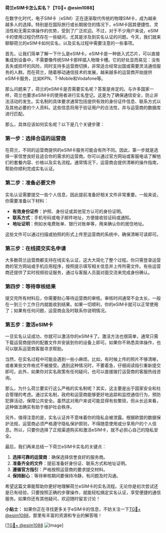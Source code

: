 **荷兰eSIM卡怎么实名？【TG💪+ @esim1088】**

在数字化时代，电子SIM卡（eSIM）正在逐渐取代传统的物理SIM卡，成为越来越多人的选择。特别是在国际旅行或长期居住的情况下，eSIM卡因其便捷性、灵活性和无需实体操作的优势，受到了广泛欢迎。不过，对于不少用户来说，eSIM卡的使用过程仍然存在一些疑问，尤其是涉及到实名认证的问题。今天，我们就来聊聊荷兰的eSIM卡如何实名，以及实名过程中需要注意的一些事项。

首先，让我们简单了解一下什么是eSIM卡。eSIM卡是一种嵌入式芯片，可以直接集成到设备中，不需要像传统SIM卡那样插入物理卡槽。它的好处显而易见：没有丢失或损坏的风险，同时支持多运营商切换，非常适合经常出国或需要灵活通信服务的人群。而在荷兰，随着移动通信技术的发展，越来越多的运营商开始提供eSIM卡服务，比如KPN、T-Mobile和Vodafone等。

那么问题来了，荷兰的eSIM卡是否需要实名呢？答案是肯定的。与许多国家一样，荷兰也要求eSIM卡的使用者进行实名登记。这是为了确保通信安全，防止非法活动的发生。实名制的具体要求通常包括提供有效的身份证件信息、联系方式以及其他必要的个人资料。这些信息将用于验证用户的合法性，并与运营商的数据库进行匹配。

那么，具体应该如何实名呢？以下是几个关键步骤：

### **第一步：选择合适的运营商**
在荷兰，不同的运营商提供的eSIM卡服务可能会有所不同。因此，第一步就是选择一家信誉良好且适合你的需求的运营商。你可以通过官方网站或客服电话了解他们的套餐内容、价格以及实名流程。通常情况下，运营商会提供清晰的操作指南，帮助你顺利完成实名认证。

### **第二步：准备必要文件**
实名认证需要提交一些个人信息，因此提前准备好相关文件非常重要。一般来说，你需要准备以下材料：
- **有效身份证件**：护照、身份证或其他官方认可的身份证明。
- **联系方式**：手机号码或电子邮件地址，方便接收验证码或通知。
- **地址证明**：例如水电费账单、银行对账单等，用来确认你的居住地址。

这些文件可以通过扫描或拍照的形式上传至运营商的系统中，确保清晰可读即可。

### **第三步：在线提交实名申请**
大多数荷兰运营商都支持在线实名认证，这大大简化了整个过程。你只需登录运营商的官方网站或手机应用程序，按照提示填写相关信息并上传所需文件。有些运营商还提供了实时视频验证服务，通过与客服人员面对面交流来完成身份确认。

### **第四步：等待审核结果**
提交完所有材料后，你需要耐心等待运营商的审核。审核时间通常不会太长，一般在一到三个工作日内就能收到结果。如果一切顺利，你的eSIM卡就可以正常使用了；如果有任何问题，运营商会及时联系你说明情况。

### **第五步：激活eSIM卡**
一旦实名认证成功，你就可以激活你的eSIM卡了。激活方法也很简单，通常只需下载运营商提供的配置文件并安装到你的设备上即可。如果你不熟悉具体操作，也可以联系运营商客服寻求帮助。

当然，在实名过程中可能会遇到一些小麻烦。比如，有时候上传的照片不够清晰，或者某些文件格式不被接受。遇到这种情况时，不要着急，仔细阅读指引重新提交即可。此外，如果你对实名政策有任何疑问，也可以直接拨打运营商的客服热线咨询。

那么，为什么荷兰要实行这么严格的实名制呢？其实，这主要是出于国家安全和社会管理的考虑。通过实名制，政府和运营商能够更好地追踪和监控通信行为，预防犯罪活动，保障公共安全。虽然这对用户来说可能显得有些繁琐，但从长远来看，这种做法确实有助于维护社会秩序。

另外，值得注意的是，实名认证并不意味着你的隐私会被泄露。根据欧盟的数据保护法规，运营商必须严格遵守隐私保护原则，不得随意使用或分享用户的个人信息。所以，只要你选择了正规渠道购买和激活eSIM卡，就不必担心自己的隐私安全。

最后，我们再来总结一下荷兰eSIM卡实名的关键点：
1. **选择可靠的运营商**：确保选择信誉良好的服务商。
2. **准备齐全的文件**：提前准备好身份证、联系方式和地址证明。
3. **遵循官方指引**：严格按照运营商的要求提交材料。
4. **保持耐心**：等待审核期间要保持冷静，有问题及时沟通。

希望这篇文章能帮助你更好地理解荷兰eSIM卡的实名流程。无论你是初次尝试还是已有经验，只要按照正确的步骤操作，就能轻松搞定实名认证，享受便捷的通信服务。如果你还有其他疑问，欢迎随时留言讨论！

**小贴士：** 如果你正在寻找更多关于eSIM卡的信息，不妨关注一下[TG💪+ @esim1088](https://t.me/s/esim1088)，那里有丰富的资源和专业的解答哦！

[[TG💪+ @esim1088](https://t.me/s/esim1088) ![Image](https://i.postimg.cc/4NQfJmqS/Snipaste-2025-05-13-00-14-12.png)]